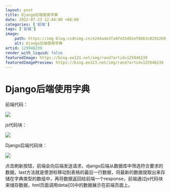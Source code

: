 ```yaml
---
layout: post
title: Django后端使用字典
date: 2022-07-23 12:44:00 +08:00
categories: ['前端']
tags: ['前端']
image:
    path: https://img-blog.csdnimg.cn/e244a4e2fa97435d92ef8b63c0292269.png?x-oss-process=image/resize,m_fixed,h_150
    alt: Django后端使用字典
artid: 125946239
render_with_liquid: false
featuredImage: https://bing.ee123.net/img/rand?artid=125946239
featuredImagePreview: https://bing.ee123.net/img/rand?artid=125946239
---
```


# Django后端使用字典

前端代码：

![](https://i-blog.csdnimg.cn/blog_migrate/93e35ca56ea1651b6b282cf130bd0a47.png)

js代码块：

![](https://i-blog.csdnimg.cn/blog_migrate/233041842531646cdc254fe5a7c5b26d.png)

Django后端代码块：

![](https://i-blog.csdnimg.cn/blog_migrate/6ea62c6ad54835dc0d5992c446460e91.png)

点击刷新按钮，前端会向后端发送请求，django后端从数据库中筛选符合要求的数据，last方法就是使游标移动到表格的最后一行数据，将最新的数据提取出来存储在字典类型的数组中，再将数据返回给前端一个response，前端通过js代码块来储存数据，hml页面调用detai[0]中的数据展示在前端页面上。